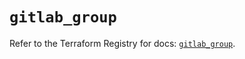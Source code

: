 # `gitlab_group`

Refer to the Terraform Registry for docs: [`gitlab_group`](https://registry.terraform.io/providers/gitlabhq/gitlab/17.11.0/docs/resources/group).
